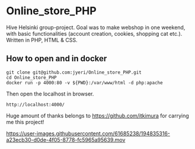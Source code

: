 # Online_store_PHP
Hive Helsinki group-project. Goal was to make webshop in one weekend, with basic functionalities (account creation, cookies, shopping cat etc.). Written in PHP, HTML &amp; CSS.

## How to open and in docker
```
git clone git@github.com:jyeri/Online_store_PHP.git
cd Online_store_PHP
docker run -p 4000:80 -v ${PWD}:/var/www/html -d php:apache
```
Then open the localhost in browser.
```
http://localhost:4000/
```
Huge amount of thanks belongs to https://github.com/itkimura for carrying me this project!


https://user-images.githubusercontent.com/61685238/194835316-a23ecb30-d0de-4f05-8778-fc5965a95639.mov

